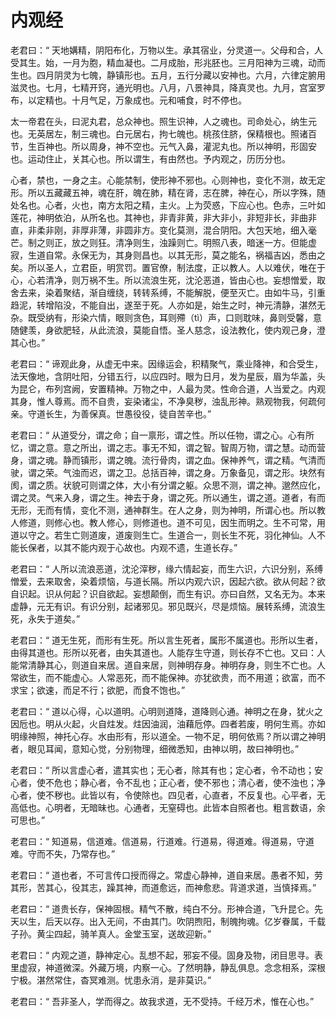 # 内观经

老君曰：“ 天地媾精，阴阳布化，万物以生。承其宿业，分灵道一。父母和合，人受其生。始，一月为胞，精血凝也。二月成胎，形兆胚也。三月阳神为三魂，动而生也。四月阴灵为七魄，静镇形也。五月，五行分藏以安神也。六月，六律定腑用滋灵也。七月，七精开窍，通光明也。八月，八景神具，降真灵也。九月，宫室罗布，以定精也。十月气足，万象成也。元和哺食，时不停也。

太一帝君在头，曰泥丸君，总众神也。照生识神，人之魂也。司命处心，纳生元也。无英居左，制三魂也。白元居右，拘七魄也。桃孩住脐，保精根也。照诸百节，生百神也。所以周身，神不空也。元气入鼻，灌泥丸也。所以神明，形固安也。运动住止，关其心也。所以谓生，有由然也。予内观之，历历分也。

心者，禁也，一身之主。心能禁制，使形神不邪也。心则神也，变化不测，故无定形。所以五藏藏五神，魂在肝，魄在肺，精在肾，志在脾，神在心，所以字殊，随处名也。心者，火也，南方太阳之精，主火。上为荧惑，下应心也。色赤，三叶如莲花，神明依泊，从所名也。其神也，非青非黄，非大非小，非短非长，非曲非直，非柔非刚，非厚非薄，非圆非方。变化莫测，混合阴阳。大包天地，细入毫芒。制之则正，放之则狂。清净则生，浊躁则亡。明照八表，暗迷一方。但能虚寂，生道自常。永保无为，其身则昌也。以其无形，莫之能名，祸福吉凶，悉由之矣。所以圣人，立君臣，明赏罚。置官僚，制法度，正以教人。人以难伏，唯在于心，心若清净，则万祸不生。所以流浪生死，沈沦恶道，皆由心也。妄想憎爱，取舍去来，染着聚结，渐自缠绕，转转系缚，不能解脱，便至灭亡。由如牛马，引重趋泥，转增陷没，不能自出，遂至于死。人亦如是，始生之时，神元清静，湛然无杂。既受纳有，形染六情，眼则贪色，耳则殢（tì）声，口则耽味，鼻则受馨，意随健羡，身欲肥轻，从此流浪，莫能自悟。圣人慈念，设法教化，使内观己身，澄其心也。”

老君曰：“ 谛观此身，从虚无中来。因缘运会，积精聚气，乘业降神，和合受生，法天像地，含阴吐阳，分错五行，以应四时。眼为日月，发为星辰，眉为华盖，头为昆仑，布列宫阙，安置精神。万物之中，人最为灵。性命合道，人当爱之。内观其身，惟人尊焉。而不自贵，妄染诸尘，不净臭秽，浊乱形神。熟观物我，何疏何亲。守道长生，为善保真。世愚役役，徒自苦辛也。”

老君曰：“ 从道受分，谓之命；自一禀形，谓之性。所以任物，谓之心。心有所忆，谓之意。意之所出，谓之志。事无不知，谓之智。智周万物，谓之慧。动而营身，谓之魂。静而镇形，谓之魄。流行骨肉，谓之血。保神养气，谓之精。气清而驶，谓之荣。气浊而迟，谓之卫。总括百神，谓之身。万象备见，谓之形。块然有阂，谓之质。状貌可则谓之体，大小有分谓之躯。众思不测，谓之神。邈然应化，谓之灵。气来入身，谓之生。神去于身，谓之死。所以通生，谓之道。道者，有而无形，无而有情，变化不测，通神群生。在人之身，则为神明，所谓心也。所以教人修道，则修心也。教人修心，则修道也。道不可见，因生而明之。生不可常，用道以守之。若生亡则道废，道废则生亡。生道合一，则长生不死，羽化神仙。人不能长保者，以其不能内观于心故也。内观不遗，生道长存。”

老君曰：“ 人所以流浪恶道，沈沦滓秽，缘六情起妄，而生六识，六识分别，系缚憎爱，去来取舍，染着烦恼，与道长隔。所以内观六识，因起六欲。欲从何起？欲自识起。识从何起？识自欲起。妄想颠倒，而生有识。亦曰自然，又名无为。本来虚静，元无有识。有识分别，起诸邪见。邪见既兴，尽是烦恼。展转系缚，流浪生死，永失于道矣。”

老君曰：“ 道无生死，而形有生死。所以言生死者，属形不属道也。形所以生者，由得其道也。形所以死者，由失其道也。人能存生守道，则长存不亡也。又曰：人能常清静其心，则道自来居。道自来居，则神明存身。神明存身，则生不亡也。人常欲生，而不能虚心。人常恶死，而不能保神。亦犹欲贵，而不用道；欲富，而不求宝；欲速，而足不行；欲肥，而食不饱也。”

老君曰：“ 道以心得，心以道明。心明则道降，道降则心通。神明之在身，犹火之因卮也。明从火起，火自炷发。炷因油润，油藉卮停。四者若废，明何生焉。亦如明缘神照，神托心存。水由形有，形以道全。一物不足，明何依焉？所以谓之神明者，眼见耳闻，意知心觉，分别物理，细微悉知，由神以明，故曰神明也。”

老君曰：“ 所以言虚心者，遣其实也；无心者，除其有也；定心者，令不动也；安心者，使不危也；静心者，令不乱也；正心者，使不邪也；清心者，使不浊也；净心者，使不秽也。此皆以有，令使除也。四见者，心直者，不反复也。心平者，无高低也。心明者，无暗昧也。心通者，无窒碍也。此皆本自照者也。粗言数语，余可思也。”

老君曰：“ 知道易，信道难。信道易，行道难。行道易，得道难。得道易，守道难。守而不失，乃常存也。”

老君曰：“ 道也者，不可言传口授而得之。常虚心静神，道自来居。愚者不知，劳其形，苦其心，役其志，躁其神，而道愈远，而神愈悲。背道求道，当慎择焉。”

老君曰：“ 道贵长存，保神固根。精气不散，纯白不分。形神合道，飞升昆仑。先天以生，后天以存。出入无间，不由其门。吹阴煦阳，制魄拘魂。亿岁眷属，千载子孙。黄尘四起，骑羊真人。金堂玉室，送故迎新。”

老君曰：“ 内观之道，静神定心。乱想不起，邪妄不侵。固身及物，闭目思寻。表里虚寂，神道微深。外藏万境，内察一心。了然明静，静乱俱息。念念相系，深根宁极。湛然常住，杳冥难测。忧患永消，是非莫识。”

老君曰：“ 吾非圣人，学而得之。故我求道，无不受持。千经万术，惟在心也。”
